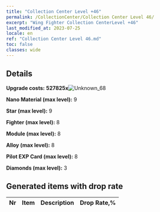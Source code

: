 ```yaml
---
title: "Collection Center Level +46"
permalink: /CollectionCenter/Collection Center Level 46/
excerpt: "Wing Fighter Collection CenterLevel +46"
last_modified_at: 2023-07-25
locale: en
ref: "Collection Center Level 46.md"
toc: false
classes: wide
---
```



## Details

 **Upgrade costs:** **527825x**![Unknown_68](/images/item/bh_img25_p.png)

 **Nano Material (max level):** 9

 **Star (max level):** 9

 **Fighter (max level):** 8

 **Module (max level):** 8

 **Alloy (max level):** 8

 **Pilot EXP Card (max level):** 8

 **Diamonds (max level):** 3

## Generated items with drop rate

  |  Nr |     Item   |    Description   |  Drop Rate,% |
  |:----|:----------:|:-----------------|:-------------|

